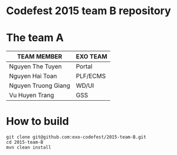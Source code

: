 Codefest 2015 team B repository
===========

# The team A


TEAM MEMBER | EXO TEAM
------------ | -------------
Nguyen The Tuyen | Portal
Nguyen Hai Toan | PLF/ECMS
Nguyen Truong Giang | WD/UI
Vu Huyen Trang | GSS

# How to build

	git clone git@github.com:exo-codefest/2015-team-B.git
	cd 2015-team-B
	mvn clean install

